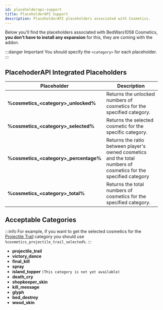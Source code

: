 ```yaml
---
id: placeholderapi-support
title: PlaceholderAPI Support
description: PlaceholderAPI placeholders associated with Cosmetics.
---
```


Below you'll find the placeholders associated with BedWars1058 Cosmetics, **you don't have to install any expansion** for this, they are coming with the addon.

:::danger Important
You should specify the `<category>` for each placeholder.
:::

## PlacehoderAPI Integrated Placeholders

| Placeholder | Description |
| --- | --- |
| **%cosmetics_&lt;category&gt;_unlocked%** | Returns the unlocked numbers of cosmetics for the specified category. |
| **%cosmetics_&lt;category&gt;_selected%** | Returns the selected cosmetic for the specific category. |
| **%cosmetics_&lt;category&gt;_percentage%** | Returns the ratio between player's owned cosmetics and the total numbers of cosmetics for the specified category |
| **%cosmetics_&lt;category&gt;_total%** | Returns the total numbers of cosmetics for the specified category. |

## Acceptable Categories

:::info
For example, if you want to get the selected cosmetics for the [Projectile Trail](../cosmetic-categories/projectile-trail.md) category you should use `%cosmetics_projectile_trail_selected%`.
:::

* **projectile_trail**
* **victory_dance**
* **final_kill**
* **spray**
* **island_topper** `(This category is not yet available)`
* **death_cry**
* **shopkeeper_skin**
* **kill_message**
* **glyph**
* **bed_destroy**
* **wood_skin**